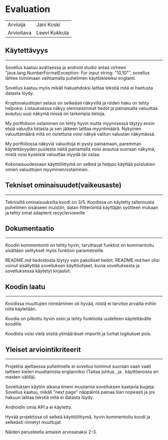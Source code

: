 # Evaluation

|            |               |
| ---------- | ------------- |
| Arvioija   | Jani Koski    |
| Arvioitava | Leevi Kukkula |

## Käytettävyys

---

Sovellus kaatuu avattaessa ja android studio antaa virheen "java.lang.NumberFormatException: For input string: "10,10"", sovellus lähtee toimimaan vaihtamalla puhelimen käyttökieleksi englanti.

Sovellus kaatuu myös mikäli hakuehdoksi laittaa tekstiä mitä ei haetusta datasta löydy.

Kryptovaluuttojen selaus on selkeästi näkyvillä ja niiden haku on tehty helpoksi. Listauksessa näkyy olennaisimmat tiedot ja painamalla valuuttaa avautuu uusi näkymä missä on tarkempia tietoja.

My portfolioon ostaminen on tehty hyvin mutta myymisessä täytyy ensin etsiä valuutta listasta ja sen jälkeen laittaa myyntimäärä. Nykyinen valuuttamäärä mitä on ostettuna voisi näkyä valitun valuutan näkymässä.

My portfoliossa näkyviä valuuttoja ei pysty painamaan, paremman käytettävyyden puolesta näitä painamalla voisi avautua suoraan näkymä, mistä voisi kyseistä valuuttaa myydä tai ostaa.

Kokonaisuudessaan käyttöliittymä on selkeä ja helppo käyttää poislukien omien valuuttojen myyminen/ostaminen.

## Tekniset ominaisuudet(vaikeusaste)

---

Teknisiltä ominaisuuksilta koodi on 3/5. Koodissa on käytetty tallennusta puhelimen sisäiseen muistiin, datan filtteröintiä käyttäjän syötteen mukaan ja tehty omat adapterit recyclerviewille

## Dokumentaatio

---

Koodin kommentointi on tehty hyvin, tarvittavat funktiot on kommentoitu sisältäen selitykset myös funktion parametreille.

README.md tiedostosta löytyy vain pakolliset tiedot. README.md:hen olisi voinut sisällyttää sovelluksen käyttöohjeet, kuvia sovelluksesta ja sovelluksessa käytetyt kirjastot.

## Koodin laatu

---

Koodissa muuttujien nimeäminen oli hyvää, niistä ei tarvitse arvailla mihin niitä käytetään.

Koodia on pilkottu hyvin osiin ja tehty funktioita uudelleen käytettävälle koodille.

Koodista voisi vielä siistiä ylimääräiset importit ja turhat logitukset pois.

## Yleiset arviointikriteerit

---

Projektia ajettaessa puhelimelle ei sovellus toiminut suoraan vaan vaati laitteen kielen muuttamista englanniksi (Taitaa johtua , ja . käyttöeroista eri maiden välillä).

Sovelluksen käytön aikana ilmeni muutamia sovelluksen kaatavia bugeja. Sovellus kaatuu, mikäli "next page" näppäintä painaa liian nopeasti ja jos hakuun laittaa tekstiä mitä ei datasta löydy.

Androidin omia API:a ei käytetty.

Hyvää projektissa oli selkeä käyttöliittymä, hyvin kommentoitu koodi ja selkeästi nimetyt muuttujat.

Näiden perusteella antaisin arvosanaksi 2-3.
